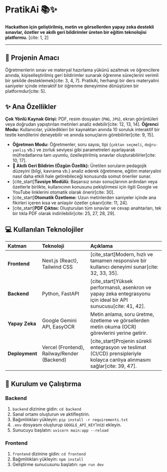 # PratikAi 📚✨

**Hackathon için geliştirilmiş, metin ve görsellerden yapay zeka destekli sınavlar, özetler ve akıllı geri bildirimler üreten bir eğitim teknolojisi platformu.** [cite: 1, 2]

---

## 🎯 Projenin Amacı

Öğretmenlerin sınav ve materyal hazırlama yükünü azaltmak ve öğrencilere anında, kişiselleştirilmiş geri bildirimler sunarak öğrenme süreçlerini verimli bir şekilde desteklemek[cite: 3, 4, 7]. PratikAi, herhangi bir ders materyalini saniyeler içinde interaktif bir öğrenme deneyimine dönüştüren bir platformdur[cite: 5].

## ✨ Ana Özellikler

**Çok Yönlü Kaynak Girişi:** PDF, resim dosyaları (`PNG`, `JPG`), ekran görüntüleri veya doğrudan yapıştırılan metinleri analiz edebilir[cite: 12, 13, 14].
**Öğrenci Modu:** Kullanıcılar, yükledikleri bir kaynaktan anında 10 soruluk interaktif bir testle kendilerini deneyebilir ve anında sonuçlarını görebilirler[cite: 9, 15].
- **Öğretmen Modu:** Öğretmenler, soru sayısı, tipi (`çoktan seçmeli`, `doğru-yanlış` vb.) ve zorluk seviyesi gibi parametreleri ayarlayarak müfredatlarına tam uyumlu, özelleştirilmiş sınavlar oluşturabilirler[cite: 10, 17].
-   **🧠 Akıllı Geri Bildirim (Özgün Özellik):** Üretilen soruların pedagojik düzeyini (bilgi, kavrama vb.) analiz ederek öğretmene, eğitim materyalini nasıl daha etkili hale getirebileceği konusunda somut öneriler sunar.
-   [cite_start]**Tavsiye Modülü:** Başarısız sınav sonuçlarının ardından veya özetlerle birlikte, kullanıcının konusunu pekiştirmesi için ilgili Google ve YouTube linklerini otomatik olarak önerir[cite: 30].
-   [cite_start]**Otomatik Özetleme:** Uzun metinlerden saniyeler içinde ana fikirleri içeren kısa ve anlaşılır özetler çıkarır[cite: 11, 24].
-   [cite_start]**PDF Çıktısı:** Oluşturulan tüm sınavlar ve cevap anahtarları, tek bir tıkla PDF olarak indirilebilir[cite: 25, 27, 28, 29].

## 💻 Kullanılan Teknolojiler

| Katman | Teknoloji | Açıklama |
| :--- | :--- | :--- |
| **Frontend** | Next.js (React), Tailwind CSS | [cite_start]Modern, hızlı ve tamamen responsive bir kullanıcı deneyimi sunar[cite: 32, 33, 35]. |
| **Backend** | Python, FastAPI | [cite_start]Yüksek performanslı, asenkron ve yapay zeka entegrasyonu için ideal bir API sunucusu[cite: 41, 42]. |
| **Yapay Zeka** | Google Gemini API, EasyOCR | Metin anlama, soru üretme, özetleme ve görsellerden metin okuma (OCR) görevlerini yerine getirir. |
| **Deployment**| Vercel (Frontend), Railway/Render (Backend) | [cite_start]Projenin sürekli entegrasyon ve teslimat (CI/CD) prensipleriyle kolayca canlıya alınmasını sağlar[cite: 39, 47]. |

## 🚀 Kurulum ve Çalıştırma

### Backend
1.  `backend` dizinine gidin: `cd backend`
2.  Sanal ortamı oluşturun ve aktifleştirin.
3.  Bağımlılıkları yükleyin: `pip install -r requirements.txt`
4.  `.env` dosyasını oluşturup `GOOGLE_API_KEY`'inizi ekleyin.
5.  Sunucuyu başlatın: `uvicorn main:app --reload`

### Frontend
1.  `frontend` dizinine gidin: `cd frontend`
2.  Bağımlılıkları yükleyin: `npm install`
3.  Geliştirme sunucusunu başlatın: `npm run dev`
